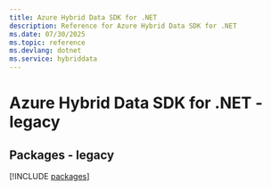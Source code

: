 ```yaml
---
title: Azure Hybrid Data SDK for .NET
description: Reference for Azure Hybrid Data SDK for .NET
ms.date: 07/30/2025
ms.topic: reference
ms.devlang: dotnet
ms.service: hybriddata
---
```

# Azure Hybrid Data SDK for .NET - legacy
## Packages - legacy
[!INCLUDE [packages](hybrid-data-index.md)]